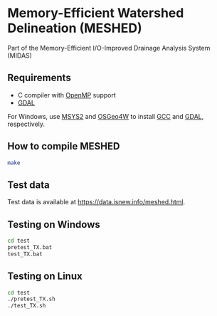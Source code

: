 # Memory-Efficient Watershed Delineation (MESHED)

Part of the Memory-Efficient I/O-Improved Drainage Analysis System (MIDAS)

## Requirements

* C compiler with [OpenMP](https://www.openmp.org/) support
* [GDAL](https://gdal.org/)

For Windows, use [MSYS2](https://www.msys2.org/) and [OSGeo4W](https://trac.osgeo.org/osgeo4w/) to install [GCC](https://gcc.gnu.org/) and [GDAL](https://gdal.org/), respectively.

## How to compile MESHED

```bash
make
```

## Test data

Test data is available at https://data.isnew.info/meshed.html.

## Testing on Windows

```cmd
cd test
pretest_TX.bat
test_TX.bat
```

## Testing on Linux

```bash
cd test
./pretest_TX.sh
./test_TX.sh
```

